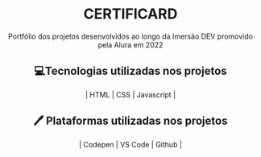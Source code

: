<h1 align="center"> CERTIFICARD </h1>

<p align="center"> Portfólio dos projetos desenvolvidos ao longo da Imersão DEV promovido pela Alura em 2022<p>

<h2 align="center">💻Tecnologias utilizadas nos projetos</h2>
<p align="center"> | HTML | CSS | Javascript |

<h2 align="center">🖊 Plataformas utilizadas nos projetos</h2>
<p align="center"> | Codepen | VS Code | Github |



